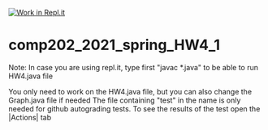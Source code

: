 [![Work in Repl.it](https://classroom.github.com/assets/work-in-replit-14baed9a392b3a25080506f3b7b6d57f295ec2978f6f33ec97e36a161684cbe9.svg)](https://classroom.github.com/online_ide?assignment_repo_id=4719886&assignment_repo_type=AssignmentRepo)
# comp202_2021_spring_HW4_1

Note: In case you are using repl.it, type first "javac *.java" to be able to run HW4.java file

You only need to work on the HW4.java file, but you can also change the Graph.java file if needed
The file containing "test" in the name is only needed for github autograding tests. To see the results of the test open the |Actions| tab
